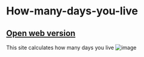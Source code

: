 # How-many-days-you-live
## [Open web version](https://danilaverbytskyy.github.io/How-many-days-you-live/)
This site calculates how many days you live
![image](https://github.com/danilaverbytskyy/How-many-days-you-live/assets/97106552/245673a1-e3de-4d77-85ce-945bab58b646)
